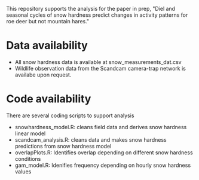 This repository supports the analysis for the paper in prep, "Diel and seasonal cycles of snow hardness predict changes in activity patterns for roe deer but not mountain hares."

# Data availability 

- All snow hardness data is available at snow_measurements_dat.csv
- Wildlife observation data from the Scandcam camera-trap network is availabe upon request. 

# Code availability
  
There are several coding scripts to support analysis 
- snowhardness_model.R: cleans field data and derives snow hardness linear model
- scandcam_analysis.R: cleans data and makes snow hardness predictions from snow hardness model
- overlapPlots.R: Identifies overlap depending on different snow hardness conditions
- gam_model.R: Idenifies frequency depending on hourly snow hardness values 
